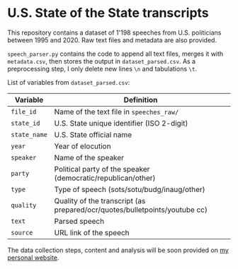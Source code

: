 # U.S. State of the State transcripts

This repository contains a dataset of 1'198 speeches from U.S. politicians between 1995 and 2020. Raw text files and metadata are also provided.

`speech_parser.py` contains the code to append all text files, merges it with `metadata.csv`, then stores the output in `dataset_parsed.csv`. As a preprocessing step, I only delete new lines `\n` and tabulations `\t`.

List of variables from `dataset_parsed.csv`:

Variable | Definition
-------|-----------
`file_id` | Name of the text file in `speeches_raw/`
`state_id` | U.S. State unique identifier (ISO 2-digit)
`state_name` | U.S. State official name
`year` | Year of elocution
`speaker` | Name of the speaker
`party` | Political party of the speaker (democratic/republican/other)
`type` | Type of speech (sots/sotu/budg/inaug/other)
`quality` | Quality of the transcript (as prepared/ocr/quotes/bulletpoints/youtube cc)
`text` | Parsed speech
`source` | URL link of the speech

The data collection steps, content and analysis will be soon provided on [my personal website](leopicard.net).